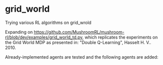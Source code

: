 # grid_world
Trying various RL algorithms on grid_wrold

Expanding on https://github.com/MushroomRL/mushroom-rl/blob/dev/examples/grid_world_td.py, which replicates the experiments on the Grid World MDP as presented in: "Double Q-Learning", Hasselt H. V.. 2010.

Already-implemented agents are tested and the following agents are added:
